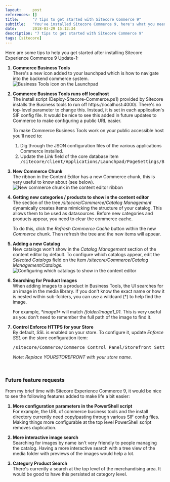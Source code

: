 ```yaml
---
layout:     post
references: []
title:      "7 tips to get started with Sitecore Commerce 9"
subtitle:   "You've installed Sitecore Commerce 9, here's what you need to know next"
date:       2018-03-29 15:12:34
description: "7 tips to get started with Sitecore Commerce 9"
tags: [sitecore]
---
```

<style>
ol li { font-weight: bold;}
ol li p,
ol li pre,
ol li span,
ol li ol li {
	font-weight: normal;
	margin-top:0px;
}
</style>

<p>Here are some tips to help you get started after installing Sitecore Experience Commerce 9 Update-1:</p>

<ol>
	<li>
		<strong>Commerce Business Tools</strong>
		<p>There's a new icon added to your launchpad which is how to navigate into the backend commerce system.
		<img class="lazy" data-src="/assets/2018-03-29-7-tips-to-get-started-with-sitecore-commerce-9/business-tools.png" alt="Business Tools icon on the Launchpad" /></p>
	</li>	
	<li>
		<strong>Commerce Business Tools runs off localhost</strong>
		<p>The install script (Deploy-Sitecore-Commerce.ps1) provided by Sitecore installs the
		Business tools to run off https://localhost:4000/. There's no top-level parameter to
		change this. Instead, it is set in each application's SIF config file. It would be nice
		to see this added in future updates to Commerce to make configuring a public URL easier.</p>
		<p>To make Commerce Business Tools work on your public accessible host you'll need to:
			<ol>
				<li>Dig through the JSON configuration files of the various applications Commerce installed.</li>
				<li>Update the <em>Link</em> field of the core database item
					<pre>/sitecore/client/Applications/Launchpad/PageSettings/Buttons/Commerce/BusinessTools</pre>
				</li>
			</ol>
		</p>
	</li>
	<li>
		<strong>New Commerce Chunk</strong>
		<p>The ribbon in the Content Editor has a new Commerce chunk, this is very useful to know about (see below).
		<img class="lazy" data-src="/assets/2018-03-29-7-tips-to-get-started-with-sitecore-commerce-9/commerce-toolbar.JPG" alt="New commerce chunk in the content editor ribbon" /></p>
	</li>
	<li>
		<strong>Getting new categories / products to show in the content editor</strong>
		<p>The section of the tree <em>/sitecore/Commerce/Catalog Management</em> dynamically creates items mimicking the 
		structure of your catalog. This allows them to be used as datasources. Before new categories and products appear, 
		you need to clear the commerce cache.</p>
		<p>To do this, click the <em>Refresh Commerce Cache</em> button within the new <em>Commerce</em> chunk. Then refresh the tree 
		and the new items will appear.</p>
	</li>
	<li>
		<strong>Adding a new Catalog</strong>
		<p>New catalogs won't show in the <em>Catalog Management</em> section of the content editor by default. To configure which
		catalogs appear, edit the <em>Selected Catalogs</em> field on the item <em>/sitecore/Commerce/Catalog Management/Catalogs</em>.
		<img class="lazy" data-src="/assets/2018-03-29-7-tips-to-get-started-with-sitecore-commerce-9/new-catalog-config.JPG" alt="Configuring which catalogs to show in the content editor" /></p>
	</li>
	<li>
		<strong>Searching for Product Images</strong>
		<p>When adding images to a product in Business Tools, the UI searches for an image in the media library. 
		If you don't know the exact name or how it is nested within sub-folders, you can use a wildcard (*) to help find the image.</p>
		<p>For example, <em>*image1*</em> will match <em>/folder/image1_01</em>. This is very useful as you don't need 
		to remember the full path of the image to find it.</p>
	</li>
	<li>
		<strong>Control Enforce HTTPS for your Store</strong>
		<p>By default, SSL is enabled on your store. To configure it, update <em>Enforce SSL</em> on the store configuration item:</p>
		<pre>/sitecore/Commerce/Commerce Control Panel/Storefront Settings/Storefronts/YOURSTOREFRONT/Storefront Configuration</pre>
		<span><em>Note: Replace YOURSTOREFRONT with your store name.</em></span>
	</li>
</ol>
<br />
<h3>Future feature requests</h3>

<p>From my brief time with Sitecore Experience Commerce 9, it would be nice to see the following features added
to make life a bit easier:</p>
<ol>
	<li><strong>More configuration parameters in the PowerShell script</strong>
	<p>For example, the URL of commerce business tools and the install directory currently need copy/pasting
	through various SIF config files. Making things more configurable at the top level PowerShell script 
	removes duplication.</p></li>
	<li><strong>More interactive image search</strong><p>Searching for images by name isn't very friendly 
	to people managing the catalog. Having a more interactive search with a tree view of the media folder
	with previews of the images would help a lot.</p></li>
	<li><strong>Category Product Search</strong><p>There's currently a search at the top level of the 
	merchandising area. It would be good to have this persisted at category level.</p></li>
</ol>